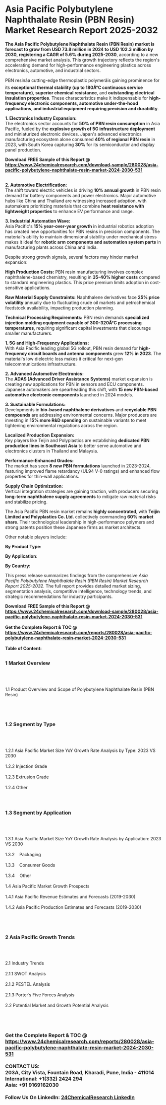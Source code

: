<h1>Asia Pacific Polybutylene Naphthalate Resin (PBN Resin)  Market Research Report 2025-2032</h1><p><strong>The Asia Pacific Polybutylene Naphthalate Resin (PBN Resin) market is forecast to grow from <strong>USD 73.8 million in 2024 to USD 102.3 million by 2030</strong>, registering a <strong>CAGR of 5.6%</strong> during 2025-2030</strong>, according to a new comprehensive market analysis. This growth trajectory reflects the region's accelerating demand for high-performance engineering plastics across electronics, automotive, and industrial sectors.</p><p>PBN resinâa cutting-edge thermoplastic polymerâis gaining prominence for its <strong>exceptional thermal stability (up to 180Â°C continuous service temperature)</strong>, <strong>superior chemical resistance</strong>, and <strong>outstanding electrical insulation properties</strong>. These characteristics make it indispensable for <strong>high-frequency electronic components, automotive under-the-hood applications, and industrial equipment requiring precision and durability</strong>.</p><p><strong>1. Electronics Industry Expansion:</strong><br>
The electronics sector accounts for <strong>50% of PBN resin consumption</strong> in Asia Pacific, fueled by the <strong>explosive growth of 5G infrastructure deployment</strong> and miniaturized electronic devices. Japan's advanced electronics manufacturing ecosystem alone consumed <strong>40% of regional PBN resin</strong> in 2023, with South Korea capturing <strong>30%</strong> for its semiconductor and display panel production.</p><div><b>Download FREE Sample of this Report @ 
            <a href="https://www.24chemicalresearch.com/download-sample/280028/asia-pacific-polybutylene-naphthalate-resin-market-2024-2030-531">
            https://www.24chemicalresearch.com/download-sample/280028/asia-pacific-polybutylene-naphthalate-resin-market-2024-2030-531</a></b></div><br><p><strong>2. Automotive Electrification:</strong><br>
The shift toward electric vehicles is driving <strong>10% annual growth</strong> in PBN resin demand for battery components and power electronics. Major automotive hubs like China and Thailand are witnessing increased adoption, with automakers prioritizing materials that combine <strong>heat resistance with lightweight properties</strong> to enhance EV performance and range.</p><p><strong>3. Industrial Automation Wave:</strong><br>
Asia Pacific's <strong>15% year-over-year growth</strong> in industrial robotics adoption has created new opportunities for PBN resins in precision components. The material's ability to maintain dimensional stability under mechanical stress makes it ideal for <strong>robotic arm components and automation system parts</strong> in manufacturing plants across China and India.</p><p>Despite strong growth signals, several factors may hinder market expansion:</p><p><strong>High Production Costs:</strong> PBN resin manufacturing involves complex naphthalene-based chemistry, resulting in <strong>35-40% higher costs</strong> compared to standard engineering plastics. This price premium limits adoption in cost-sensitive applications.</p><p><strong>Raw Material Supply Constraints:</strong> Naphthalene derivatives face <strong>25% price volatility</strong> annually due to fluctuating crude oil markets and petrochemical feedstock availability, impacting production planning.</p><p><strong>Technical Processing Requirements:</strong> PBN resin demands <strong>specialized injection molding equipment capable of 300-320Â°C processing temperatures</strong>, requiring significant capital investments that discourage smaller manufacturers.</p><p><strong>1. 5G and High-Frequency Applications:</strong><br>
With Asia Pacific leading global 5G rollout, PBN resin demand for <strong>high-frequency circuit boards and antenna components</strong> grew <strong>12% in 2023</strong>. The material's low dielectric loss makes it critical for next-gen telecommunications infrastructure.</p><p><strong>2. Advanced Automotive Electronics:</strong><br>
The <strong>ADAS (Advanced Driver Assistance Systems)</strong> market expansion is creating new applications for PBN in sensors and ECU components. Japanese automakers are spearheading this shift, with <strong>15 new PBN-based automotive electronic components</strong> launched in 2024 models.</p><p><strong>3. Sustainable Formulations:</strong><br>
Developments in <strong>bio-based naphthalene derivatives</strong> and <strong>recyclable PBN compounds</strong> are addressing environmental concerns. Major producers are investing in <strong>15% more R&amp;D spending</strong> on sustainable variants to meet tightening environmental regulations across the region.</p><p><strong>Localized Production Expansion:</strong><br>
	Key players like Teijin and Polyplastics are establishing <strong>dedicated PBN production lines in Southeast Asia</strong> to better serve automotive and electronics clusters in Thailand and Malaysia.</p><p><strong>Performance-Enhanced Grades:</strong><br>
	The market has seen <strong>8 new PBN formulations</strong> launched in 2023-2024, featuring improved flame retardancy (UL94 V-0 ratings) and enhanced flow properties for thin-wall applications.</p><p><strong>Supply Chain Optimization:</strong><br>
	Vertical integration strategies are gaining traction, with producers securing <strong>long-term naphthalene supply agreements</strong> to mitigate raw material risks and stabilize pricing.</p><p>The Asia Pacific PBN resin market remains <strong>highly concentrated</strong>, with <strong>Teijin Limited and Polyplastics Co. Ltd.</strong> collectively commanding <strong>60% market share</strong>. Their technological leadership in high-performance polymers and strong patents position these Japanese firms as market architects.</p><p>Other notable players include:</p><p><strong>By Product Type:</strong></p><p><strong>By Application:</strong></p><p><strong>By Country:</strong></p><p>This press release summarizes findings from the comprehensive <em>Asia Pacific Polybutylene Naphthalate Resin (PBN Resin) Market Research Report 2025-2032</em>. The full report provides detailed market sizing, segmentation analysis, competitive intelligence, technology trends, and strategic recommendations for industry participants.</p><div><b>Download FREE Sample of this Report @ 
            <a href="https://www.24chemicalresearch.com/download-sample/280028/asia-pacific-polybutylene-naphthalate-resin-market-2024-2030-531">
            https://www.24chemicalresearch.com/download-sample/280028/asia-pacific-polybutylene-naphthalate-resin-market-2024-2030-531</a></b></div><br><div><b>Get the Complete Report & TOC @ 
            <a href="https://www.24chemicalresearch.com/reports/280028/asia-pacific-polybutylene-naphthalate-resin-market-2024-2030-531">
            https://www.24chemicalresearch.com/reports/280028/asia-pacific-polybutylene-naphthalate-resin-market-2024-2030-531</a></b></div><br>
            <b>Table of Content:</b><p><h2><span style="font-size:16px"><strong>1 Market Overview&nbsp;&nbsp; &nbsp;</strong></span></h2><br />
<br />
<p>1.1 Product Overview and Scope of Polybutylene Naphthalate Resin (PBN Resin) &nbsp;</p><br />
<br />
<h2><strong><span style="font-size:16px">1.2 Segment by Type&nbsp;&nbsp; &nbsp;</span></strong></h2><br />
<br />
<p>1.2.1 Asia Pacific Market Size YoY Growth Rate Analysis by Type: 2023 VS 2030&nbsp;&nbsp; &nbsp;<br /><br />
1.2.2 Injection Grade&nbsp;&nbsp; &nbsp;<br /><br />
1.2.3 Extrusion Grade<br /><br />
1.2.4 Other<br /><br />
<br />
<h2><span style="font-size:16px"><strong>1.3 Segment by Application&nbsp;&nbsp;</strong></span></h2><br />
<br />
<p>1.3.1 Asia Pacific Market Size YoY Growth Rate Analysis by Application: 2023 VS 2030&nbsp;&nbsp; &nbsp;<br /><br />
1.3.2&nbsp;&nbsp; &nbsp;Packaging<br /><br />
1.3.3&nbsp;&nbsp; &nbsp;Consumer Goods<br /><br />
1.3.4&nbsp;&nbsp; &nbsp;Other<br /><br />
1.4 Asia Pacific Market Growth Prospects&nbsp;&nbsp; &nbsp;<br /><br />
1.4.1 Asia Pacific Revenue Estimates and Forecasts (2019-2030)&nbsp;&nbsp; &nbsp;<br /><br />
1.4.2 Asia Pacific Production Estimates and Forecasts (2019-2030)&nbsp;&nbsp;</p><br />
<br />
<h2><span style="font-size:16px"><strong>2 Asia Pacific Growth Trends&nbsp;&nbsp; &nbsp;</strong></span></h2><br />
<br />
<p>2.1 Industry Trends&nbsp;&nbsp; &nbsp;<br /><br />
2.1.1 SWOT Analysis&nbsp;&nbsp; &nbsp;<br /><br />
2.1.2 PESTEL Analysis&nbsp;&nbsp; &nbsp;<br /><br />
2.1.3 Porter&rsquo;s Five Forces Analysis&nbsp;&nbsp; &nbsp;<br /><br />
2.2 Potential Market and Growth Potential Analysis&nbsp;&nbsp; &nbsp;</p><br />
<br />
<h2><span style="font-size:16px"><strong</p><div><b>Get the Complete Report & TOC @ 
            <a href="https://www.24chemicalresearch.com/reports/280028/asia-pacific-polybutylene-naphthalate-resin-market-2024-2030-531">
            https://www.24chemicalresearch.com/reports/280028/asia-pacific-polybutylene-naphthalate-resin-market-2024-2030-531</a></b></div><br><b>CONTACT US:</b><br>
            203A, City Vista, Fountain Road, Kharadi, Pune, India - 411014<br>
            International: +1(332) 2424 294<br>
            Asia: +91 9169162030 <br><br>
            Follow Us On LinkedIn: <a href="https://www.linkedin.com/company/24chemicalresearch/">24ChemicalResearch LinkedIn</a>